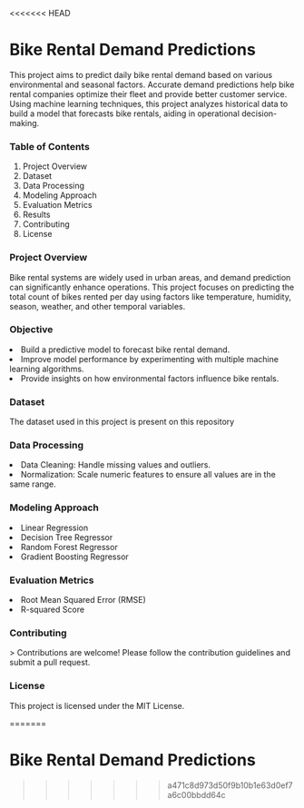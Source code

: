 <<<<<<< HEAD
# Bike Rental Demand Predictions

<p>This project aims to predict daily bike rental demand based on various environmental and seasonal factors. Accurate demand predictions help bike rental companies optimize their fleet and provide better customer service. Using machine learning techniques, this project analyzes historical data to build a model that forecasts bike rentals, aiding in operational decision-making.</p>

<h3>Table of Contents</h3>
<ol type = 1>

<li>Project Overview </li>
<li>Dataset </li>
<li>Data Processing </li>
<li>Modeling Approach </li>
<li>Evaluation Metrics </li>
<li>Results </li>
<li>Contributing </li>
<li>License  </li>
</ol>
<h3>Project Overview </h3>
<p>Bike rental systems are widely used in urban areas, and demand prediction can significantly enhance operations. This project focuses on predicting the total count of bikes rented per day using factors like temperature, humidity, season, weather, and other temporal variables. </p>

<h3>Objective </h3>
<li>Build a predictive model to forecast bike rental demand.</li>
<li>Improve model performance by experimenting with multiple machine learning algorithms. </li>
<li>Provide insights on how environmental factors influence bike rentals.</li>

<h3>Dataset</h3>
The dataset used in this project is present on  this repository 

<h3>Data Processing </h3>
<li>Data Cleaning: Handle missing values and outliers. </li>

<li>Normalization: Scale numeric features to ensure all values are in the same range. </li>
<h3>Modeling Approach</h3>

<li>Linear Regression</li> 
 <li>Decision Tree Regressor</li>
<li>Random Forest Regressor</li>
<li>Gradient Boosting Regressor </li>

<h3>Evaluation Metrics </h3>

<li>Root Mean Squared Error (RMSE) </li>
<li>R-squared Score </li>


<h3>Contributing </h3>
> Contributions are welcome! Please follow the contribution guidelines and submit a pull request.

<h3>License </h3>
<p>This project is licensed under the MIT License. </p>


=======
# Bike Rental Demand Predictions
>>>>>>> a471c8d973d50f9b10b1e63d0ef7a6c00bbdd64c

